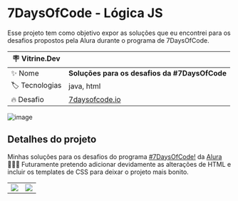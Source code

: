 # 7DaysOfCode - Lógica JS

Esse projeto tem como objetivo expor as soluções que eu encontrei para os desafios propostos pela Alura durante o programa de 7DaysOfCode.

| :placard: Vitrine.Dev |     |
| -------------  | --- |
| :sparkles: Nome        | **Soluções para os desafios da #7DaysOfCode**
| :label: Tecnologias | java, html
| :fire: Desafio     | <a href="https://7daysofcode.io/" targer="_blank">7daysofcode.io</a>

![image](https://user-images.githubusercontent.com/21301483/227539281-5a80bce6-d820-4a53-8f33-e9f732a7e9d3.png#vitrinedev)

## Detalhes do projeto

Minhas soluções para os desafios do programa [#7DaysOfCode!](https://7daysofcode.io/) da [Alura](https://www.alura.com.br/)  👩🏽‍💻
Futuramente pretendo adicionar devidamente as alterações de HTML e incluir os templates de CSS para deixar o projeto mais bonito.

<table>
  <tr>
    <td><img src="https://user-images.githubusercontent.com/21301483/228656937-7cc64844-edaa-46cf-9f4e-29deea40094b.png" width=width/2 height=height/2></td>
    <td><img src="https://user-images.githubusercontent.com/21301483/228656856-1495cb98-799f-4e59-a24c-3b49f046e043.png" width=width/2 height=height/2></td>
  </tr>
 </table>
